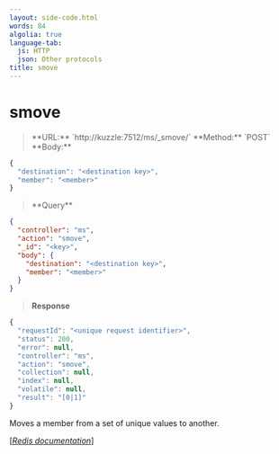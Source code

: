 ```yaml
---
layout: side-code.html
words: 84
algolia: true
language-tab:
  js: HTTP
  json: Other protocols
title: smove
---
```


# smove




<blockquote class="js">
<p>
**URL:** `http://kuzzle:7512/ms/_smove/<key>`  
**Method:** `POST`  
**Body:**
</p>
</blockquote>


```js
{
  "destination": "<destination key>",
  "member": "<member>"
}
```



<blockquote class="json">
<p>
**Query**
</p>
</blockquote>


```json
{
  "controller": "ms",
  "action": "smove",
  "_id": "<key>",
  "body": {
    "destination": "<destination key>",
    "member": "<member>"
  }
}
```

>**Response**

```javascript
{
  "requestId": "<unique request identifier>",
  "status": 200,
  "error": null,
  "controller": "ms",
  "action": "smove",
  "collection": null,
  "index": null,
  "volatile": null,
  "result": "[0|1]"
}
```

Moves a member from a set of unique values to another.

[[_Redis documentation_]](https://redis.io/commands/smove)
